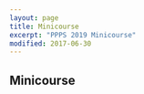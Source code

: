 ```yaml
---
layout: page
title: Minicourse
excerpt: "PPPS 2019 Minicourse"
modified: 2017-06-30
---
```



## Minicourse

